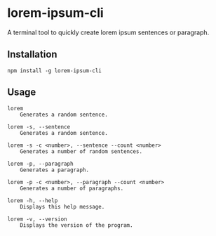# lorem-ipsum-cli

A terminal tool to quickly create lorem ipsum sentences or paragraph.

## Installation

`npm install -g lorem-ipsum-cli`

## Usage

```
lorem
    Generates a random sentence.

lorem -s, --sentence
    Generates a random sentence.

lorem -s -c <number>, --sentence --count <number>
    Generates a number of random sentences.

lorem -p, --paragraph
    Generates a paragraph.

lorem -p -c <number>, --paragraph --count <number>
    Generates a number of paragraphs.

lorem -h, --help
    Displays this help message.

lorem -v, --version
    Displays the version of the program.
```
